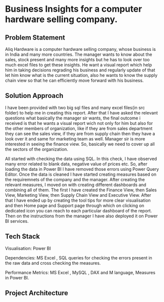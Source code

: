 # Business Insights for a computer hardware selling company.

## Problem Statement
Aliq Hardware is a computer hardware selling company, whose business is in India and many more countries. The manager wants to know about the sales, stock present and many more insights but he has to look over too much excel files to get these insights. He want a visual report which help him in taking decisions regrading his business and regularly update of that let him know what is the current situation, also he wants to know the supply chain view so that he can efficiently move forward with his business.

## Solution Approach
I have been provided with two big sql files and many excel files(in src folder) to help me in creating this report. After that I have asked the relevant questions what basically the manager sir wants, the final outcome i received is that he wants a visual report wich not only for him but also for the other members of organization, like if they are from sales department they can see the sales view, if they are from supply chain then they have a look over it and same for marketing team as well. Manager sir is more interested in seeing the finance view. So, basically we need to cover up all the sectors of the organization. 

All started with checking the data using SQL. In this check, I have observed many error related to blank data, negative value of prices etc. So, after loading the data in Power BI I have removed those errors using Power Query Editor. Once the data is cleaned I have started creating measures based on the requiremnets of the company and the manager. After creating the relevant measures, I moved on with creating different dashboards and combining all of them. The first I have created the Finance View, then Sales View, Marketing View, then Supply Chain View and Executive View. After that I have ended up by creating the tool tips for more clear visualisation and then Home page and Support page through which on clicking on dedicated icon you can reach to each particular dashboard of the report. Then on the instructions from the manager I have also deployed it on Power BI services.  

## Tech Stack
Visualisation: Power BI

Dependencies: MS Excel , SQL queries for checking the errors present in the raw data and cross checking the measures. 

Performance Metrics: MS Excel , MySQL , DAX and M language, Measures in Power BI.

## Project Architecture
